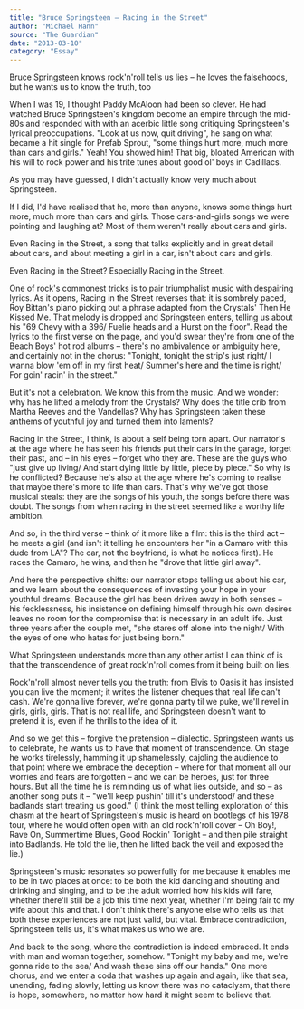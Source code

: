 ```yaml
---
title: "Bruce Springsteen – Racing in the Street"
author: "Michael Hann"
source: "The Guardian"
date: "2013-03-10"
category: "Essay"
---
```


Bruce Springsteen knows rock'n'roll tells us lies – he loves the falsehoods, but he wants us to know the truth, too

When I was 19, I thought Paddy McAloon had been so clever. He had watched Bruce Springsteen's kingdom become an empire through the mid-80s and responded with with an acerbic little song critiquing Springsteen's lyrical preoccupations. "Look at us now, quit driving", he sang on what became a hit single for Prefab Sprout, "some things hurt more, much more than cars and girls." Yeah! You showed him! That big, bloated American with his will to rock power and his trite tunes about good ol' boys in Cadillacs.

As you may have guessed, I didn't actually know very much about Springsteen.

If I did, I'd have realised that he, more than anyone, knows some things hurt more, much more than cars and girls. Those cars-and-girls songs we were pointing and laughing at? Most of them weren't really about cars and girls.

Even Racing in the Street, a song that talks explicitly and in great detail about cars, and about meeting a girl in a car, isn't about cars and girls.

Even Racing in the Street? Especially Racing in the Street.

One of rock's commonest tricks is to pair triumphalist music with despairing lyrics. As it opens, Racing in the Street reverses that: it is sombrely paced, Roy Bittan's piano picking out a phrase adapted from the Crystals' Then He Kissed Me. That melody is dropped and Springsteen enters, telling us about his "69 Chevy with a 396/ Fuelie heads and a Hurst on the floor". Read the lyrics to the first verse on the page, and you'd swear they're from one of the Beach Boys' hot rod albums – there's no ambivalence or ambiguity here, and certainly not in the chorus: "Tonight, tonight the strip's just right/ I wanna blow 'em off in my first heat/ Summer's here and the time is right/ For goin' racin' in the street."

But it's not a celebration. We know this from the music. And we wonder: why has he lifted a melody from the Crystals? Why does the title crib from Martha Reeves and the Vandellas? Why has Springsteen taken these anthems of youthful joy and turned them into laments?

Racing in the Street, I think, is about a self being torn apart. Our narrator's at the age where he has seen his friends put their cars in the garage, forget their past, and – in his eyes – forget who they are. These are the guys who "just give up living/ And start dying little by little, piece by piece." So why is he conflicted? Because he's also at the age where he's coming to realise that maybe there's more to life than cars. That's why we've got those musical steals: they are the songs of his youth, the songs before there was doubt. The songs from when racing in the street seemed like a worthy life ambition.

And so, in the third verse – think of it more like a film: this is the third act – he meets a girl (and isn't it telling he encounters her "in a Camaro with this dude from LA"? The car, not the boyfriend, is what he notices first). He races the Camaro, he wins, and then he "drove that little girl away".

And here the perspective shifts: our narrator stops telling us about his car, and we learn about the consequences of investing your hope in your youthful dreams. Because the girl has been driven away in both senses – his fecklessness, his insistence on defining himself through his own desires leaves no room for the compromise that is necessary in an adult life. Just three years after the couple met, "she stares off alone into the night/ With the eyes of one who hates for just being born."

What Springsteen understands more than any other artist I can think of is that the transcendence of great rock'n'roll comes from it being built on lies.

Rock'n'roll almost never tells you the truth: from Elvis to Oasis it has insisted you can live the moment; it writes the listener cheques that real life can't cash. We're gonna live forever, we're gonna party til we puke, we'll revel in girls, girls, girls. That is not real life, and Springsteen doesn't want to pretend it is, even if he thrills to the idea of it.

And so we get this – forgive the pretension – dialectic. Springsteen wants us to celebrate, he wants us to have that moment of transcendence. On stage he works tirelessly, hamming it up shamelessly, cajoling the audience to that point where we embrace the deception – where for that moment all our worries and fears are forgotten – and we can be heroes, just for three hours. But all the time he is reminding us of what lies outside, and so – as another song puts it – "we'll keep pushin' till it's understood/ and these badlands start treating us good." (I think the most telling exploration of this chasm at the heart of Springsteen's music is heard on bootlegs of his 1978 tour, where he would often open with an old rock'n'roll cover – Oh Boy!, Rave On, Summertime Blues, Good Rockin' Tonight – and then pile straight into Badlands. He told the lie, then he lifted back the veil and exposed the lie.)

Springsteen's music resonates so powerfully for me because it enables me to be in two places at once: to be both the kid dancing and shouting and drinking and singing, and to be the adult worried how his kids will fare, whether there'll still be a job this time next year, whether I'm being fair to my wife about this and that. I don't think there's anyone else who tells us that both these experiences are not just valid, but vital. Embrace contradiction, Springsteen tells us, it's what makes us who we are.

And back to the song, where the contradiction is indeed embraced. It ends with man and woman together, somehow. "Tonight my baby and me, we're gonna ride to the sea/ And wash these sins off our hands." One more chorus, and we enter a coda that washes up again and again, like that sea, unending, fading slowly, letting us know there was no cataclysm, that there is hope, somewhere, no matter how hard it might seem to believe that.

